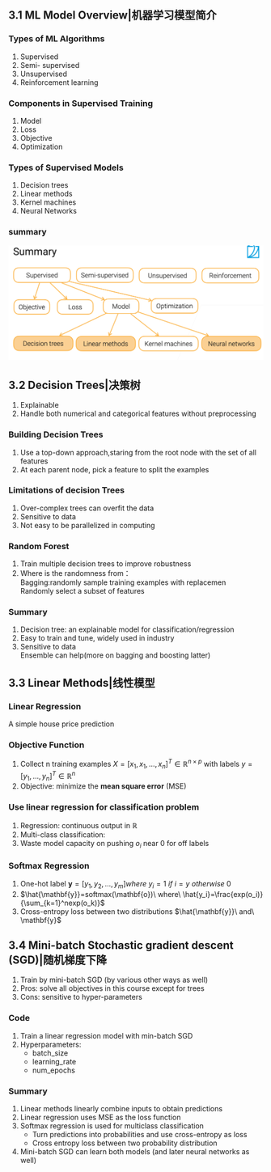 ## 3.1 ML Model Overview|机器学习模型简介
### Types of ML Algorithms
1. Supervised
2. Semi- supervised
3. Unsupervised
4. Reinforcement learning 
### Components in Supervised Training
1. Model
2. Loss
3. Objective
4. Optimization
### Types of Supervised Models
1. Decision trees
2. Linear methods
3. Kernel machines
4. Neural Networks
### summary
![summary](resource/3-1.png)

## 3.2 Decision Trees|决策树
1. Explainable
2. Handle both numerical and categorical features without preprocessing
### Building Decision Trees
1. Use a top-down approach,staring from the root node with the set of all features
2. At each parent node, pick a feature to split the examples
### Limitations of decision Trees
1. Over-complex trees can overfit the data
2. Sensitive to data
3. Not easy to be parallelized in computing
### Random Forest
1. Train multiple decision trees to improve robustness
2. Where is the randomness from：  
    Bagging:randomly sample training examples with replacemen  
    Randomly select a subset of features
### Summary
1. Decision tree: an explainable model for classification/regression
2. Easy to train and tune, widely used in industry
3. Sensitive to data  
    Ensemble can help(more on bagging and boosting latter)

## 3.3 Linear Methods|线性模型
### Linear Regression
A simple house price prediction
### Objective Function
1. Collect n training examples $X = [x_1, x_1, ..., x_n]^T ∈ \mathbb{R}^{n×p}$ with labels $y = [y_1, ..., y_n]^T ∈ \mathbb{R}^n$
2. Objective: minimize the **mean square error** (MSE)
### Use linear regression for classification problem
1. Regression: continuous output in $\mathbb{R}$
2. Multi-class classification:
3. Waste model capacity on pushing $o_i$ near 0 for off labels
### Softmax Regression
1. One-hot label $\mathbf{y}=[y_1,y_2,...,y_m]where\ y_i =1\ if\ i=y\ otherwise\ 0$
2. $\hat{\mathbf{y}}=softmax(\mathbf{o})\ where\ \hat{y_i}=\frac{exp(o_i)}{\sum_{k=1}^nexp(o_k)}$
3. Cross-entropy loss between two distributions $\hat{\mathbf{y}}\ and\ \mathbf{y}$


## 3.4 Mini-batch Stochastic gradient descent (SGD)|随机梯度下降
1. Train by mini-batch SGD (by various other ways as well)
2. Pros: solve all objectives in this course except for trees
3. Cons: sensitive to hyper-parameters
### Code
1. Train a linear regression model with min-batch SGD
2. Hyperparameters:
    - batch_size
    - learning_rate
    - num_epochs
### Summary
1. Linear methods linearly combine inputs to obtain predictions
2. Linear regression uses MSE as the loss function
3. Softmax regression is used for multiclass classification
   - Turn predictions into probabilities and use cross-entropy as loss
   - Cross entropy loss between two probability distribution
4. Mini-batch SGD can learn both models (and later neural networks as well)